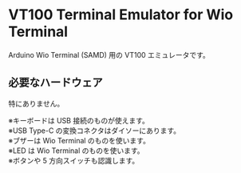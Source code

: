 # VT100 Terminal Emulator for Wio Terminal

Arduino Wio Terminal (SAMD) 用の VT100 エミュレータです。

## 必要なハードウェア
特にありません。

※キーボードは USB 接続のものが使えます。  
※USB Type-C の変換コネクタはダイソーにあります。  
※ブザーは Wio Terminal のものを使います。  
※LED は Wio Terminal のものを使います。  
※ボタンや 5 方向スイッチも認識します。  
